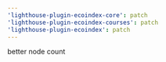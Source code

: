 ```yaml
---
'lighthouse-plugin-ecoindex-core': patch
'lighthouse-plugin-ecoindex-courses': patch
'lighthouse-plugin-ecoindex': patch
---
```


better node count
